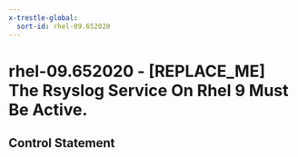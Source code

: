 ```yaml
---
x-trestle-global:
  sort-id: rhel-09.652020
---
```


# rhel-09.652020 - \[REPLACE_ME\] The Rsyslog Service On Rhel 9 Must Be Active.

## Control Statement
